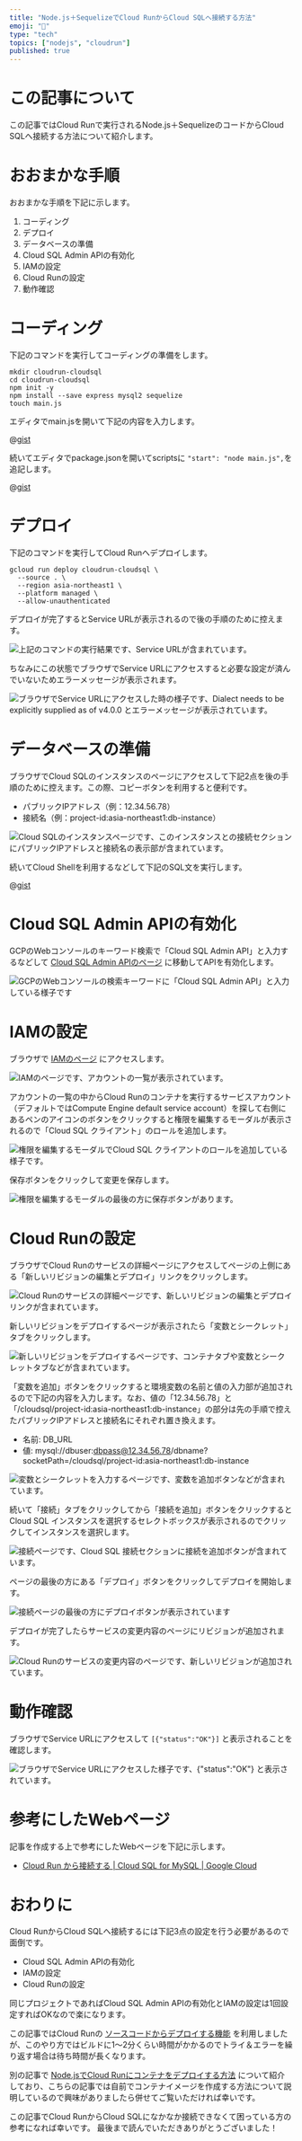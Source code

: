 ```yaml
---
title: "Node.js＋SequelizeでCloud RunからCloud SQLへ接続する方法"
emoji: "🏃"
type: "tech"
topics: ["nodejs", "cloudrun"]
published: true
---
```


# この記事について

この記事ではCloud Runで実行されるNode.js＋SequelizeのコードからCloud SQLへ接続する方法について紹介します。



# おおまかな手順

おおまかな手順を下記に示します。

1. コーディング
2. デプロイ
3. データベースの準備
4. Cloud SQL Admin APIの有効化
5. IAMの設定
6. Cloud Runの設定
7. 動作確認



# コーディング

下記のコマンドを実行してコーディングの準備をします。

```shell
mkdir cloudrun-cloudsql
cd cloudrun-cloudsql
npm init -y
npm install --save express mysql2 sequelize
touch main.js
```

エディタでmain.jsを開いて下記の内容を入力します。

@[gist](https://gist.github.com/tatsuyasusukida/c5227e83771766a04b88ca6af7b81369?file=main.js)

続いてエディタでpackage.jsonを開いてscriptsに `"start": "node main.js",`を追記します。

@[gist](https://gist.github.com/tatsuyasusukida/c5227e83771766a04b88ca6af7b81369?file=package-example.json)



# デプロイ

下記のコマンドを実行してCloud Runへデプロイします。

```shell
gcloud run deploy cloudrun-cloudsql \
  --source . \
  --region asia-northeast1 \
  --platform managed \
  --allow-unauthenticated
```

デプロイが完了するとService URLが表示されるので後の手順のために控えます。

![上記のコマンドの実行結果です、Service URLが含まれています。](/images/articles/cloud-run-cloud-sql/deploy-01.png)

ちなみにこの状態でブラウザでService URLにアクセスすると必要な設定が済んでいないためエラーメッセージが表示されます。

![ブラウザでService URLにアクセスした時の様子です、Dialect needs to be explicitly supplied as of v4.0.0 とエラーメッセージが表示されています。](/images/articles/cloud-run-cloud-sql/deploy-02.png)



# データベースの準備

ブラウザでCloud SQLのインスタンスのページにアクセスして下記2点を後の手順のために控えます。この際、コピーボタンを利用すると便利です。

- パブリックIPアドレス（例：12.34.56.78）
- 接続名（例：project-id:asia-northeast1:db-instance）

![Cloud SQLのインスタンスページです、このインスタンスとの接続セクションにパブリックIPアドレスと接続名の表示部が含まれています。](/images/articles/cloud-run-cloud-sql/db-01.png)

続いてCloud Shellを利用するなどして下記のSQL文を実行します。

@[gist](https://gist.github.com/tatsuyasusukida/c5227e83771766a04b88ca6af7b81369?file=db.sql)



# Cloud SQL Admin APIの有効化

GCPのWebコンソールのキーワード検索で「Cloud SQL Admin API」と入力するなどして [Cloud SQL Admin APIのページ](https://console.cloud.google.com/marketplace/product/google/sqladmin.googleapis.com) に移動してAPIを有効化します。

![GCPのWebコンソールの検索キーワードに「Cloud SQL Admin API」と入力している様子です](/images/articles/cloud-run-cloud-sql/api-01.png)



# IAMの設定

ブラウザで [IAMのページ](https://console.cloud.google.com/iam-admin/iam) にアクセスします。

![IAMのページです、アカウントの一覧が表示されています。](/images/articles/cloud-run-cloud-sql/iam-01.png)

アカウントの一覧の中からCloud Runのコンテナを実行するサービスアカウント（デフォルトではCompute Engine default service account）を探して右側にあるペンのアイコンのボタンをクリックすると権限を編集するモーダルが表示されるので「Cloud SQL クライアント」のロールを追加します。

![権限を編集するモーダルでCloud SQL クライアントのロールを追加している様子です。](/images/articles/cloud-run-cloud-sql/iam-02.png)

保存ボタンをクリックして変更を保存します。

![権限を編集するモーダルの最後の方に保存ボタンがあります。](/images/articles/cloud-run-cloud-sql/iam-03.png)




# Cloud Runの設定

ブラウザでCloud Runのサービスの詳細ページにアクセスしてページの上側にある「新しいリビジョンの編集とデプロイ」リンクをクリックします。

![Cloud Runのサービスの詳細ページです、新しいリビジョンの編集とデプロイリンクが含まれています。](/images/articles/cloud-run-cloud-sql/run-01.png)

新しいリビジョンをデプロイするページが表示されたら「変数とシークレット」タブをクリックします。

![新しいリビジョンをデプロイするページです、コンテナタブや変数とシークレットタブなどが含まれています。](/images/articles/cloud-run-cloud-sql/run-02.png)

「変数を追加」ボタンをクリックすると環境変数の名前と値の入力部が追加されるので下記の内容を入力します。なお、値の「12.34.56.78」と「/cloudsql/project-id:asia-northeast1:db-instance」の部分は先の手順で控えたパブリックIPアドレスと接続名にそれぞれ置き換えます。

- 名前: DB_URL
- 値: mysql://dbuser:dbpass@12.34.56.78/dbname?socketPath=/cloudsql/project-id:asia-northeast1:db-instance

![変数とシークレットを入力するページです、変数を追加ボタンなどが含まれています。](/images/articles/cloud-run-cloud-sql/run-03.png)

続いて「接続」タブをクリックしてから「接続を追加」ボタンをクリックするとCloud SQL インスタンスを選択するセレクトボックスが表示されるのでクリックしてインスタンスを選択します。

![接続ページです、Cloud SQL 接続セクションに接続を追加ボタンが含まれています。](/images/articles/cloud-run-cloud-sql/run-04.png)

ページの最後の方にある「デプロイ」ボタンをクリックしてデプロイを開始します。

![接続ページの最後の方にデプロイボタンが表示されています](/images/articles/cloud-run-cloud-sql/run-05.png)

デプロイが完了したらサービスの変更内容のページにリビジョンが追加されます。

![Cloud Runのサービスの変更内容のページです、新しいリビジョンが追加されています。](/images/articles/cloud-run-cloud-sql/run-06.png)



# 動作確認

ブラウザでService URLにアクセスして `[{"status":"OK"}]` と表示されることを確認します。

![ブラウザでService URLにアクセスした様子です、{"status":"OK"} と表示されています。](/images/articles/cloud-run-cloud-sql/check-01.png)



# 参考にしたWebページ

記事を作成する上で参考にしたWebページを下記に示します。

- [Cloud Run から接続する | Cloud SQL for MySQL | Google Cloud](https://cloud.google.com/sql/docs/mysql/connect-run)



# おわりに

Cloud RunからCloud SQLへ接続するには下記3点の設定を行う必要があるので面倒です。

- Cloud SQL Admin APIの有効化
- IAMの設定
- Cloud Runの設定

同じプロジェクトであればCloud SQL Admin APIの有効化とIAMの設定は1回設定すればOKなので楽になります。

この記事ではCloud Runの [ソースコードからデプロイする機能](https://cloud.google.com/run/docs/deploying-source-code) を利用しましたが、このやり方ではビルドに1〜2分くらい時間がかかるのでトライ＆エラーを繰り返す場合は待ち時間が長くなります。

別の記事で [Node.jsでCloud Runにコンテナをデプロイする方法](https://zenn.dev/tatsuyasusukida/articles/cloud-run-nodejs) について紹介しており、こちらの記事では自前でコンテナイメージを作成する方法について説明しているので興味がありましたら併せてご覧いただければ幸いです。

この記事でCloud RunからCloud SQLになかなか接続できなくて困っている方の参考になれば幸いです。
最後まで読んでいただきありがとうございました！
